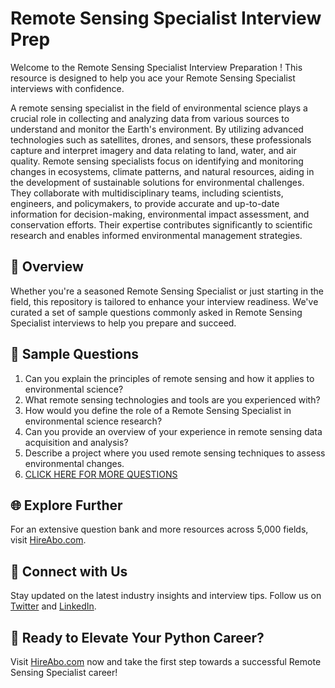 # Remote Sensing Specialist Interview Prep

Welcome to the Remote Sensing Specialist Interview Preparation ! This resource is designed to help you ace your Remote Sensing Specialist interviews with confidence.

A remote sensing specialist in the field of environmental science plays a crucial role in collecting and analyzing data from various sources to understand and monitor the Earth's environment. By utilizing advanced technologies such as satellites, drones, and sensors, these professionals capture and interpret imagery and data relating to land, water, and air quality. Remote sensing specialists focus on identifying and monitoring changes in ecosystems, climate patterns, and natural resources, aiding in the development of sustainable solutions for environmental challenges. They collaborate with multidisciplinary teams, including scientists, engineers, and policymakers, to provide accurate and up-to-date information for decision-making, environmental impact assessment, and conservation efforts. Their expertise contributes significantly to scientific research and enables informed environmental management strategies.

## 🚀 Overview

Whether you're a seasoned Remote Sensing Specialist or just starting in the field, this repository is tailored to enhance your interview readiness. We've curated a set of sample questions commonly asked in Remote Sensing Specialist interviews to help you prepare and succeed.

## 📝 Sample Questions

1. Can you explain the principles of remote sensing and how it applies to environmental science?
2. What remote sensing technologies and tools are you experienced with?
3. How would you define the role of a Remote Sensing Specialist in environmental science research?
4. Can you provide an overview of your experience in remote sensing data acquisition and analysis?
5. Describe a project where you used remote sensing techniques to assess environmental changes.
6. [CLICK HERE FOR MORE QUESTIONS](https://hireabo.com/job/5_3_26/Remote%20Sensing%20Specialist)

## 🌐 Explore Further

For an extensive question bank and more resources across 5,000 fields, visit [HireAbo.com](https://www.hireabo.com).

## 📱 Connect with Us

Stay updated on the latest industry insights and interview tips. Follow us on [Twitter](https://twitter.com/hireabo) and [LinkedIn](https://www.linkedin.com/in/hire-abo-3609972a8/).

## 🚀 Ready to Elevate Your Python Career?

Visit [HireAbo.com](https://www.hireabo.com) now and take the first step towards a successful Remote Sensing Specialist career!